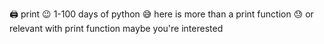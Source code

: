 🖨️ print 
😉 1-100 days of python
😅 here is more than a print function
😓 or relevant with print function maybe you're interested
